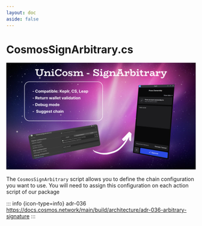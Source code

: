 ```yaml
---
layout: doc
aside: false
--- 
```


<script setup>
  import {DividePage} from 'vitepress-theme-api';
</script>
 
# CosmosSignArbitrary.cs

![An image](img/CosmosSignArbitrary.png) 

The ```CosmosSignArbitrary``` script allows you to define the chain configuration you want to use.
You will need to assign this configuration on each action script of our package

::: info {icon-type=info}
adr-036 
https://docs.cosmos.network/main/build/architecture/adr-036-arbitrary-signature
:::

<DividePage :top="63">
<template #left>

## Select signer <Badge type="tip" text="List" />

| Type          |      Supported?         | Info
| ------------- | :-----------:           | :-----------
| Keplr         |   :white_check_mark:    | [Keplr Doc](https://www.keplr.app/get)
| Cosmostation  |   :white_check_mark:    | [Cosmostation Doc](https://www.cosmostation.io/products/cosmostation_extension)
| Leap          |   :white_check_mark:    | [Leap Doc](https://www.leapwallet.io/extension)

## Chain Configuration <Badge type="tip" text="Object" />

Add the object containing the script [CosmosChainConfig.cs](/scripts/CosmosChainConfig.cs )

## Button Onclick <Badge type="tip" text="Button" />

Add the button you created to your scene to interact with the signer

## Message to verify <Badge type="tip" text="Text" />

Add the button you created to your scene to interact with the signer

 
</template>
<template #right>

![An image](img/script3.png)

</template>
</DividePage>
 
<!-- 
1. First Item
   1. First Item
      1. First Item

{.order-list-I}

::: tip test {icon-type=tip}
test
:::

::: info {icon-type=info}
test
:::

::: info {icon-type=info-bordered}
test
:::

::: warning {icon-type=warning}
test
:::

::: warning {icon-type=warning-bordered}
test
:::

::: danger {icon-type=danger}
test
:::

::: danger {icon-type=danger-bordered}
test
:::

::: info video content {icon-type=video}
demo
:::

::: info video content {icon-type=video-bordered}
demo
::: -->